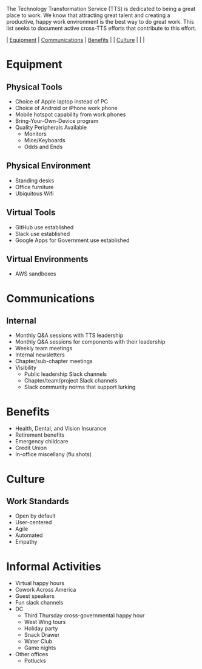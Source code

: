 The Technology Transformation Service (TTS) is dedicated to being a great place to work.  We know that attracting great talent and creating a productive, happy work environment is the best way to do great work.  This list seeks to document active cross-TTS efforts that contribute to this effort.  



| [Equipment](https://github.com/18F/tts-engage/blob/master/active-efforts.md#equipment)  |  [Communications](https://github.com/18F/tts-engage/blob/master/active-efforts.md#communications) | [Benefits](https://github.com/18F/tts-engage/blob/master/active-efforts.md#benefits)  |
| [Culture](https://github.com/18F/tts-engage/blob/master/active-efforts.md#informal-activities) |  |  |

# Equipment 

## Physical Tools 
 * Choice of Apple laptop instead of PC
 * Choice of Android or iPhone work phone 
 * Mobile hotspot capability from work phones 
 * Bring-Your-Own-Device program 
 * Quality Peripherals Available
   * Monitors 
   * Mice/Keyboards
   * Odds and Ends 
   
## Physical Environment 
 * Standing desks 
 * Office furniture
 * Ubiquitous Wifi 
 
## Virtual Tools 
 * GitHub use established
 * Slack use established
 * Google Apps for Government use established

## Virtual Environments 
 * AWS sandboxes

# Communications 

## Internal 
 * Monthly Q&A sessions with TTS leadership
 * Monthly Q&A sessions for components with their leadership
 * Weekly team meetings 
 * Internal newsletters
 * Chapter/sub-chapter meetings 
 * Visibility 
   * Public leadership Slack channels 
   * Chapter/team/project Slack channels
   * Slack community norms that support lurking 
 
## 


# Benefits 

 * Health, Dental, and Vision Insurance
 * Retirement benefits 
 * Emergency childcare 
 * Credit Union 
 * In-office miscellany (flu shots)


# Culture 

## Work Standards 
 * Open by default 
 * User-centered
 * Agile
 * Automated 
 * Empathy 
 
# Informal Activities 
 * Virtual happy hours 
 * Cowork Across America
 * Guest speakers 
 * Fun slack channels 
 * DC
   * Third Thursday cross-governmental happy hour
   * West Wing tours 
   * Holiday party 
   * Snack Drawer
   * Water Club 
   * Game nights
 * Other offices 
   * Potlucks 
